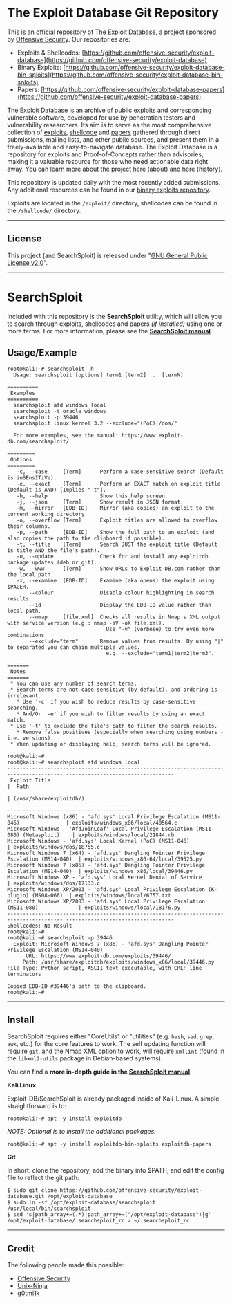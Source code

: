# The Exploit Database Git Repository

This is an official repository of [The Exploit Database](http://www.exploit-db.com/), a [project](https://www.offensive-security.com/community-projects/) sponsored by [Offensive Security](https://www.offensive-security.com/).
Our repositories are:

  - Exploits & Shellcodes: [https://github.com/offensive-security/exploit-database](https://github.com/offensive-security/exploit-database)
  - Binary Exploits: [https://github.com/offensive-security/exploit-database-bin-sploits](https://github.com/offensive-security/exploit-database-bin-sploits)
  - Papers: [https://github.com/offensive-security/exploit-database-papers](https://github.com/offensive-security/exploit-database-papers)

The Exploit Database is an archive of public exploits and corresponding vulnerable software, developed for use by penetration testers and vulnerability researchers. Its aim is to serve as the most comprehensive collection of [exploits](https://www.exploit-db.com/browse/), [shellcode](https://www.exploit-db.com/shellcode/) and [papers](https://www.exploit-db.com/papers/) gathered through direct submissions, mailing lists, and other public sources, and present them in a freely-available and easy-to-navigate database. The Exploit Database is a repository for exploits and Proof-of-Concepts rather than advisories, making it a valuable resource for those who need actionable data right away.
You can learn more about the project [here (about)](https://www.exploit-db.com/about-exploit-db/) and [here (history)](https://www.exploit-db.com/history/).

This repository is updated daily with the most recently added submissions. Any additional resources can be found in our [binary exploits repository](https://github.com/offensive-security/exploit-database-bin-sploits).

Exploits are located in the `/exploit/` directory, shellcodes can be found in the `/shellcode/` directory.

- - -

## License

This project (and SearchSploit) is released under "[GNU General Public License v2.0](https://github.com/offensive-security/exploit-database/blob/master/LICENSE.md)".

- - -

# SearchSploit

Included with this repository is the **SearchSploit** utility, which will allow you to search through exploits, shellcodes and papers _(if installed)_ using one or more terms.
For more information, please see the **[SearchSploit manual](https://www.exploit-db.com/searchsploit/)**.

## Usage/Example

```
root@kali:~# searchsploit -h
  Usage: searchsploit [options] term1 [term2] ... [termN]

==========
 Examples
==========
  searchsploit afd windows local
  searchsploit -t oracle windows
  searchsploit -p 39446
  searchsploit linux kernel 3.2 --exclude="(PoC)|/dos/"

  For more examples, see the manual: https://www.exploit-db.com/searchsploit/

=========
 Options
=========
   -c, --case     [Term]      Perform a case-sensitive search (Default is inSEnsITiVe).
   -e, --exact    [Term]      Perform an EXACT match on exploit title (Default is AND) [Implies "-t"].
   -h, --help                 Show this help screen.
   -j, --json     [Term]      Show result in JSON format.
   -m, --mirror   [EDB-ID]    Mirror (aka copies) an exploit to the current working directory.
   -o, --overflow [Term]      Exploit titles are allowed to overflow their columns.
   -p, --path     [EDB-ID]    Show the full path to an exploit (and also copies the path to the clipboard if possible).
   -t, --title    [Term]      Search JUST the exploit title (Default is title AND the file's path).
   -u, --update               Check for and install any exploitdb package updates (deb or git).
   -w, --www      [Term]      Show URLs to Exploit-DB.com rather than the local path.
   -x, --examine  [EDB-ID]    Examine (aka opens) the exploit using $PAGER.
       --colour               Disable colour highlighting in search results.
       --id                   Display the EDB-ID value rather than local path.
       --nmap     [file.xml]  Checks all results in Nmap's XML output with service version (e.g.: nmap -sV -oX file.xml).
                                Use "-v" (verbose) to try even more combinations
       --exclude="term"       Remove values from results. By using "|" to separated you can chain multiple values.
                                e.g. --exclude="term1|term2|term3".

=======
 Notes
=======
 * You can use any number of search terms.
 * Search terms are not case-sensitive (by default), and ordering is irrelevant.
   * Use '-c' if you wish to reduce results by case-sensitive searching.
   * And/Or '-e' if you wish to filter results by using an exact match.
 * Use '-t' to exclude the file's path to filter the search results.
   * Remove false positives (especially when searching using numbers - i.e. versions).
 * When updating or displaying help, search terms will be ignored.

root@kali:~#
root@kali:~# searchsploit afd windows local
---------------------------------------------------------------------------------------- -----------------------------------
 Exploit Title                                                                          |  Path
                                                                                        | (/usr/share/exploitdb/)
---------------------------------------------------------------------------------------- -----------------------------------
Microsoft Windows (x86) - 'afd.sys' Local Privilege Escalation (MS11-046)               | exploits/windows_x86/local/40564.c
Microsoft Windows - 'AfdJoinLeaf' Local Privilege Escalation (MS11-080) (Metasploit)    | exploits/windows/local/21844.rb
Microsoft Windows - 'afd.sys' Local Kernel (PoC) (MS11-046)                             | exploits/windows/dos/18755.c
Microsoft Windows 7 (x64) - 'afd.sys' Dangling Pointer Privilege Escalation (MS14-040)  | exploits/windows_x86-64/local/39525.py
Microsoft Windows 7 (x86) - 'afd.sys' Dangling Pointer Privilege Escalation (MS14-040)  | exploits/windows_x86/local/39446.py
Microsoft Windows XP - 'afd.sys' Local Kernel Denial of Service                         | exploits/windows/dos/17133.c
Microsoft Windows XP/2003 - 'afd.sys' Local Privilege Escalation (K-plugin) (MS08-066)  | exploits/windows/local/6757.txt
Microsoft Windows XP/2003 - 'afd.sys' Local Privilege Escalation (MS11-080)             | exploits/windows/local/18176.py
---------------------------------------------------------------------------------------- -----------------------------------
Shellcodes: No Result
root@kali:~#
root@kali:~# searchsploit -p 39446
  Exploit: Microsoft Windows 7 (x86) - 'afd.sys' Dangling Pointer Privilege Escalation (MS14-040)
      URL: https://www.exploit-db.com/exploits/39446/
     Path: /usr/share/exploitdb/exploits/windows_x86/local/39446.py
File Type: Python script, ASCII text executable, with CRLF line terminators

Copied EDB-ID #39446's path to the clipboard.
root@kali:~#
```

- - -

## Install

SearchSploit requires either "CoreUtils" or "utilities" (e.g. `bash`, `sed`, `grep`, `awk`, etc.) for the core features to work.
The self updating function will require `git`, and the Nmap XML option to work, will require `xmllint` (found in the `libxml2-utils` package in Debian-based systems).

You can find a **more in-depth guide in the [SearchSploit manual](https://www.exploit-db.com/searchsploit/)**.

**Kali Linux**

Exploit-DB/SearchSploit is already packaged inside of Kali-Linux. A simple straightforward is to:

```
root@kali:~# apt -y install exploitdb
```

_NOTE: Optional is to install the additional packages:_

```
root@kali:~# apt -y install exploitdb-bin-sploits exploitdb-papers
```

**Git**

In short: clone the repository, add the binary into $PATH, and edit the config file to reflect the git path:

```
$ sudo git clone https://github.com/offensive-security/exploit-database.git /opt/exploit-database
$ sudo ln -sf /opt/exploit-database/searchsploit /usr/local/bin/searchsploit
$ sed 's|path_array+=(.*)|path_array+=("/opt/exploit-database")|g' /opt/exploit-database/.searchsploit_rc > ~/.searchsploit_rc
```

- - -

## Credit

The following people made this possible:

- [Offensive Security](https://www.offensive-security.com/)
- [Unix-Ninja](https://github.com/unix-ninja)
- [g0tmi1k](https://blog.g0tmi1k.com/)

